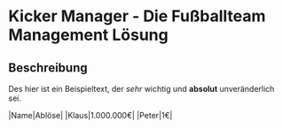 # Kicker Manager - Die Fußballteam Management Lösung

## Beschreibung

Des hier ist ein Beispieltext, der _sehr_ wichtig und **absolut** unveränderlich sei.

|Name|Ablöse|
|Klaus|1.000.000€|
|Peter|1€|
